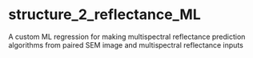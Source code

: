 # structure_2_reflectance_ML
A custom ML regression for making multispectral reflectance prediction algorithms from paired SEM image and multispectral reflectance inputs

